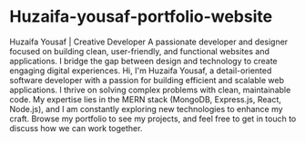 # Huzaifa-yousaf-portfolio-website
Huzaifa Yousaf | Creative Developer  A passionate developer and designer focused on building clean, user-friendly, and functional websites and applications. I bridge the gap between design and technology to create engaging digital experiences.
Hi, I'm Huzaifa Yousaf, a detail-oriented software developer with a passion for building efficient and scalable web applications. I thrive on solving complex problems with clean, maintainable code. My expertise lies in the MERN stack (MongoDB, Express.js, React, Node.js), and I am constantly exploring new technologies to enhance my craft. Browse my portfolio to see my projects, and feel free to get in touch to discuss how we can work together.
